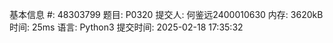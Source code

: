 基本信息
#:
48303799
题目:
P0320
提交人:
何鉴远2400010630
内存:
3620kB
时间:
25ms
语言:
Python3
提交时间:
2025-02-18 17:35:32